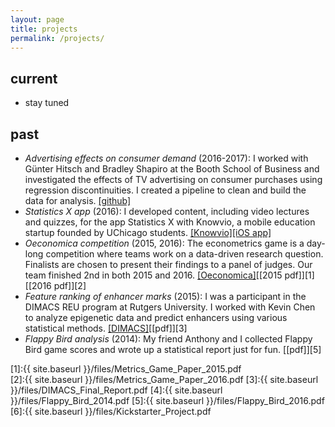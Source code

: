 ```yaml
---
layout: page
title: projects
permalink: /projects/
---
```


## current
* stay tuned

## past

* *Advertising effects on consumer demand* (2016-2017): I worked with G&uuml;nter Hitsch and Bradley Shapiro at the Booth School of Business and investigated the effects of TV advertising on consumer purchases using regression discontinuities. I created a pipeline to clean and build the data for analysis. [[github]](https://github.com/albertkuo/Booth)
* *Statistics X app* (2016): I developed content, including video lectures and quizzes, for the app Statistics X with Knowvio, a mobile education startup founded by UChicago students. [[Knowvio]](http://knowvio.org/)[[iOS app]](https://itunes.apple.com/us/app/statistics-x-college-ap-stats/id1087170766?mt=8)
* *Oeconomica competition* (2015, 2016): The econometrics game is a day-long competition where teams work on a data-driven research question. Finalists are chosen to present their findings to a panel of judges. Our team finished 2nd in both 2015 and 2016. [[Oeconomica]](https://bfi.uchicago.edu/news/news/challenge-undergraduates-address-real-world-problems-econometrics)[[2015 pdf]][1][[2016 pdf]][2]
* *Feature ranking of enhancer marks* (2015): I was a participant in the DIMACS REU program at Rutgers University. I worked with Kevin Chen to analyze epigenetic data and predict enhancers using various statistical methods. [[DIMACS]](http://reu.dimacs.rutgers.edu/)[[pdf]][3]
* *Flappy Bird analysis* (2014): My friend Anthony and I collected Flappy Bird game scores and wrote up a statistical report just for fun. [[pdf]][5]

[1]:{{ site.baseurl }}/files/Metrics_Game_Paper_2015.pdf   
[2]:{{ site.baseurl }}/files/Metrics_Game_Paper_2016.pdf 
[3]:{{ site.baseurl }}/files/DIMACS_Final_Report.pdf
[4]:{{ site.baseurl }}/files/Flappy_Bird_2014.pdf
[5]:{{ site.baseurl }}/files/Flappy_Bird_2016.pdf
[6]:{{ site.baseurl }}/files/Kickstarter_Project.pdf